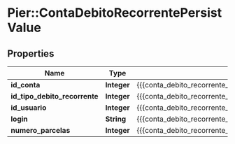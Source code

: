 # Pier::ContaDebitoRecorrentePersistValue

## Properties
Name | Type | Description | Notes
------------ | ------------- | ------------- | -------------
**id_conta** | **Integer** | {{{conta_debito_recorrente_persist_id_conta_value}}} | [optional] 
**id_tipo_debito_recorrente** | **Integer** | {{{conta_debito_recorrente_persist_id_tipo_debito_recorrente_value}}} | [optional] 
**id_usuario** | **Integer** | {{{conta_debito_recorrente_persist_id_usuario_value}}} | [optional] 
**login** | **String** | {{{conta_debito_recorrente_persist_login_value}}} | [optional] 
**numero_parcelas** | **Integer** | {{{conta_debito_recorrente_persist_num_parcelas_value}}} | [optional] 



